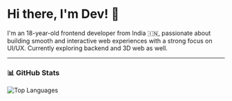 # Hi there, I'm Dev! 👋

I'm an 18-year-old frontend developer from India 🇮🇳, passionate about building smooth and interactive web experiences with a strong focus on UI/UX. Currently exploring backend and 3D web as well.

---

### 📊 GitHub Stats

![Top Languages](https://github-readme-stats.vercel.app/api/top-langs/?username=Purohitdev&layout=compact&theme=radical)
